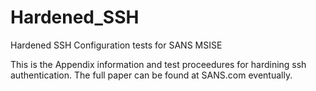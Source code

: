 # Hardened_SSH
Hardened SSH Configuration tests for SANS MSISE

This is the Appendix information and test proceedures for hardining ssh authentication.  The full paper can be found at SANS.com eventually.
